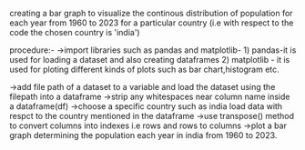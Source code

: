 creating a bar graph to visualize the continous distribution of population for each year from 1960 to 2023 for a particular country (i.e with respect to the code the chosen country is 'india')

procedure:-
->import libraries such as pandas and matplotlib-
    1) pandas-it is used for loading a dataset and also creating dataframes
    2) matplotlib - it is used for ploting different kinds of plots such as bar chart,histogram etc.

->add file path of a dataset to a variable and load the dataset using the filepath into a dataframe
->strip any whitespaces near column name inside a dataframe(df)
->choose a specific country such as india load data with respct to the country mentioned in the dataframe
->use transpose() method to convert columns into indexes i.e rows and rows to columns
->plot a bar graph determining the population each year in india from 1960 to 2023.
